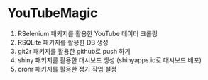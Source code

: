 # YouTubeMagic

1. RSelenium 패키지를 활용한 YouTube 데이터 크롤링
2. RSQLite 패키지를 활용한 DB 생성
3. git2r 패키지를 활용한 github로 push 하기
4. shiny 패키지를 활용한 대시보드 생성
   (shinyapps.io로 대시보드 배포)
5. cronr 패키지를 활용한 정기 작업 설정
